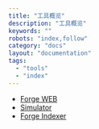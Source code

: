 ```yaml
---
title: "工具概览"
description: "工具概览"
keywords: ""
robots: "index,follow"
category: "docs"
layout: "documentation"
tags:
  - "tools"
  - "index"
---
```


- [Forge WEB](./forge_web)
- [Simulator](./simulator)
- [Forge Indexer](./forge_indexer)
